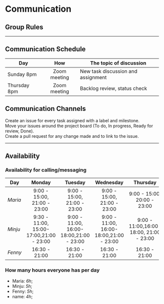 # Communication

## Group Rules

<!-- any general rules you'd like to set for your group? -->

---

## Communication Schedule

| Day          |     How      | The topic of discussion            |
| ------------ | :----------: | ---------------------------------- |
| Sunday 8pm   | Zoom meeting | New task discussion and assignment |
| Thursday 8pm | Zoom meeting | Backlog review, status check       |

## Communication Channels

Create an issue for every task assigned with a label and milestone.  
Move your issues around the project board (To do, In progress, Ready for review,
Done).  
Create a pull request for any change made and to link to the issue.

---

## Availability

### Availability for calling/messaging

| Day     |                 Monday                  |                 Tuesday                 |                Wednesday                |                Thursday                 |           Friday            |   Saturday    |    Sunday    |
| ------- | :-------------------------------------: | :-------------------------------------: | :-------------------------------------: | :-------------------------------------: | :-------------------------: | :-----------: | :----------: |
| _Maria_ |       9:00 - 15:00, 21:00 - 23:00       |       9:00 - 15:00, 21:00 - 23:00       |       9:00 - 15:00, 21:00 - 23:00       |       9:00 - 15:00, 20:00 - 23:00       | 9:00 - 15:00, 21:00 - 23:00 | not available | 20:00 -23:00 |
| _Minju_ | 9:30 - 11:00, 15:00-17:00,21:00 - 23:00 | 9:00 - 11:00, 16:00-18:00,21:00 - 23:00 | 9:00 - 11:00, 16:00-18:00,21:00 - 23:00 | 9:00 - 11:00,16:00-18:00, 21:00 - 23:00 |        not available        | not available | 20:00 -21:30 |
| _Fenny_ |        16:30 - 21:00       |        16:30 - 21:00       |       16:30 - 21:00       |       16:30 - 21:00       | 16:30 - 21:00 | 09:00 - 11:00 | 20:00 -22:00 |

### How many hours everyone has per day

- Maria: _6h_;
- Minju: _5h_;
- Fenny: _5h_;
- name: _4h_;
